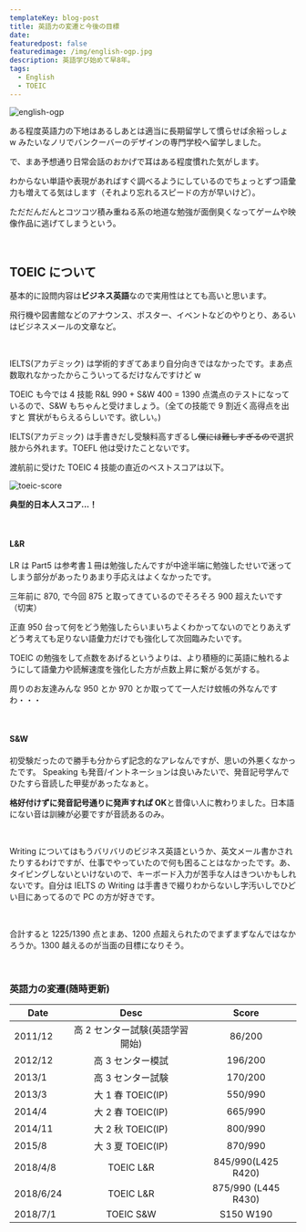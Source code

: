 ```yaml
---
templateKey: blog-post
title: 英語力の変遷と今後の目標
date:
featuredpost: false
featuredimage: /img/english-ogp.jpg
description: 英語学び始めて早8年。
tags:
  - English
  - TOEIC
---
```


![english-ogp](/img/english-ogp.jpg)

ある程度英語力の下地はあるしあとは適当に長期留学して慣らせば余裕っしょ w みたいなノリでバンクーバーのデザインの専門学校へ留学しました。

で、まあ予想通り日常会話のおかげで耳はある程度慣れた気がします。

わからない単語や表現があればすぐ調べるようにしているのでちょっとずつ語彙力も増えてる気はします（それより忘れるスピードの方が早いけど）。

ただだんだんとコツコツ積み重ねる系の地道な勉強が面倒臭くなってゲームや映像作品に逃げてしまうという。

<br>

## TOEIC について

基本的に設問内容は**ビジネス英語**なので実用性はとても高いと思います。

飛行機や図書館などのアナウンス、ポスター、イベントなどのやりとり、あるいはビジネスメールの文章など。

<br>

IELTS(アカデミック) は学術的すぎてあまり自分向きではなかったです。まあ点数取れなかったからこういってるだけなんですけど w

TOEIC も今では 4 技能 R&L 990 + S&W 400 = 1390 点満点のテストになっているので、S&W もちゃんと受けましょう。（全ての技能で 9 割近く高得点を出すと 賞状がもらえるらしいです。欲しい。)

IELTS(アカデミック) は手書きだし受験料高すぎるし~~僕には難しすぎるので~~選択肢から外れます。TOEFL 他は受けたことないです。

渡航前に受けた TOEIC 4 技能の直近のベストスコアは以下。

![toeic-score](/img/toeic-score.jpg)

**典型的日本人スコア...！**

<br>

#### L&R

LR は Part5 は参考書１冊は勉強したんですが中途半端に勉強したせいで迷ってしまう部分があったりあまり手応えはよくなかったです。

三年前に 870, で今回 875 と取ってきているのでそろそろ 900 超えたいです（切実）

正直 950 台って何をどう勉強したらいまいちよくわかってないのでとりあえずどう考えても足りない語彙力だけでも強化して次回臨みたいです。

TOEIC の勉強をして点数をあげるというよりは、より積極的に英語に触れるようにして語彙力や読解速度を強化した方が点数上昇に繋がる気がする。

周りのお友達みんな 950 とか 970 とか取ってて一人だけ蚊帳の外なんですわ・・・

<br>

#### S&W

初受験だったので勝手も分からず記念的なアレなんですが、思いの外悪くなかったです。
Speaking も発音/イントネーションは良いみたいで、発音記号学んでひたすら音読した甲斐があったなぁと。

**格好付けずに発音記号通りに発声すれば OK**と昔偉い人に教わりました。日本語にない音は訓練が必要ですが音読あるのみ。

<br>

Writing についてはもうバリバリのビジネス英語というか、英文メール書かされたりするわけですが、仕事でやっていたので何も困ることはなかったです。あ、タイピングしないといけないので、キーボード入力が苦手な人はきついかもしれないです。自分は IELTS の Writing は手書きで綴りわからないし字汚いしでひどい目にあってるので PC の方が好きです。

<br>

合計すると 1225/1390 点とまあ、1200 点超えられたのでまずまずなんではなかろうか。1300 越えるのが当面の目標になりそう。

<br>

### 英語力の変遷(随時更新)

| Date      |              Desc               |        Score        |
| --------- | :-----------------------------: | :-----------------: |
| 2011/12   | 高 2 センター試験(英語学習開始) |       86/200        |
| 2012/12   |        高 3 センター模試        |       196/200       |
| 2013/1    |        高 3 センター試験        |       170/200       |
| 2013/3    |        大 1 春 TOEIC(IP)        |       550/990       |
| 2014/4    |        大 2 春 TOEIC(IP)        |       665/990       |
| 2014/11   |        大 2 秋 TOEIC(IP)        |       800/990       |
| 2015/8    |        大 3 夏 TOEIC(IP)        |       870/990       |
| 2018/4/8  |            TOEIC L&R            | 845/990(L425 R420)  |
| 2018/6/24 |            TOEIC L&R            | 875/990 (L445 R430) |
| 2018/7/1  |            TOEIC S&W            |      S150 W190      |
